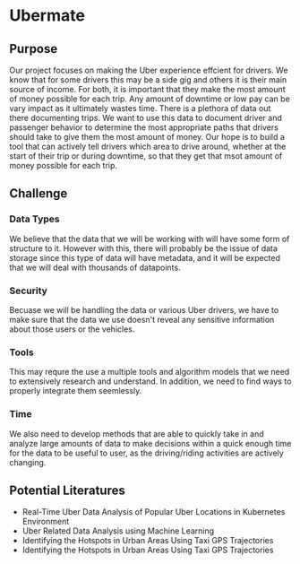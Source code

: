 # Ubermate

## Purpose 
Our project focuses on making the Uber experience effcient for drivers. We know that for some drivers this may be a side gig and
others it is their main source of income. For both, it is important that they make the most amount of money possible for each trip.
Any amount of downtime or low pay can be vary impact as it ultimately wastes time. There is a plethora of data out there documenting
trips. We want to use this data to document driver and passenger behavior to determine the most appropriate paths that drivers should 
take to give them the most amount of money. Our hope is to build a tool that can actively tell drivers which area to drive around, whether 
at the start of their trip or during downtime, so that they get that msot amount of money possible for each trip.

## Challenge
### Data Types
We believe that the data that we will be working with will have some form of structure to it. However with this, there will probably be the
issue of data storage since this type of data will have metadata, and it will be expected that we will deal with thousands of datapoints.
### Security
Becuase we will be handling the data or various Uber drivers, we have to make sure that the data we use doesn't reveal any sensitive information
about those users or the vehicles. 
### Tools
This may requre the use a multiple tools and algorithm models that we need to extensively research and understand. In addition, we need to find
ways to properly integrate them seemlessly.
### Time
We also need to develop methods that are able to quickly take in and analyze large amounts of data to make decisions within a quick enough time for
the data to be useful to user, as the driving/riding activities are actively changing.

## Potential Literatures 
* Real-Time Uber Data Analysis of Popular Uber Locations in Kubernetes
Environment
* Uber Related Data Analysis using Machine Learning
* Identifying the Hotspots in Urban Areas Using Taxi GPS Trajectories
* Identifying the Hotspots in Urban Areas Using Taxi GPS Trajectories
